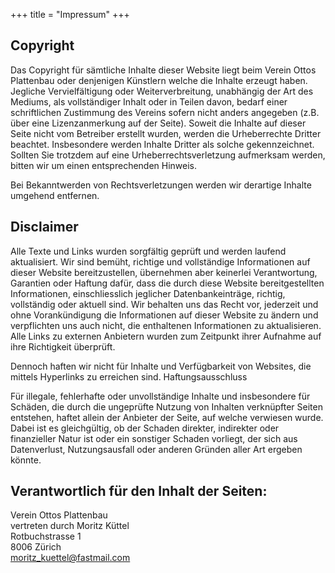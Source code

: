 +++
title = "Impressum"
+++

## Copyright

Das Copyright für sämtliche Inhalte dieser Website liegt beim Verein Ottos Plattenbau oder denjenigen Künstlern welche die Inhalte erzeugt haben.
Jegliche Vervielfältigung oder Weiterverbreitung, unabhängig der Art des Mediums, als vollständiger Inhalt oder in Teilen davon, bedarf einer schriftlichen Zustimmung des Vereins sofern nicht anders angegeben (z.B. über eine Lizenzanmerkung auf der Seite).
Soweit die Inhalte auf dieser Seite nicht vom Betreiber erstellt wurden, werden die Urheberrechte Dritter beachtet. Insbesondere werden Inhalte Dritter als solche gekennzeichnet. Sollten Sie trotzdem auf eine Urheberrechtsverletzung aufmerksam werden, bitten wir um einen entsprechenden Hinweis.

Bei Bekanntwerden von Rechtsverletzungen werden wir derartige Inhalte umgehend entfernen.

## Disclaimer

Alle Texte und Links wurden sorgfältig geprüft und werden laufend aktualisiert. Wir sind bemüht, richtige und vollständige Informationen auf dieser Website bereitzustellen, übernehmen aber keinerlei Verantwortung, Garantien oder Haftung dafür, dass die durch diese Website bereitgestellten Informationen, einschliesslich jeglicher Datenbankeinträge, richtig, vollständig oder aktuell sind. Wir behalten uns das Recht vor, jederzeit und ohne Vorankündigung die Informationen auf dieser Website zu ändern und verpflichten uns auch nicht, die enthaltenen Informationen zu aktualisieren. Alle Links zu externen Anbietern wurden zum Zeitpunkt ihrer Aufnahme auf ihre Richtigkeit überprüft.

Dennoch haften wir nicht für Inhalte und Verfügbarkeit von Websites, die mittels Hyperlinks zu erreichen sind.
Haftungsausschluss

Für illegale, fehlerhafte oder unvollständige Inhalte und insbesondere für Schäden, die durch die ungeprüfte Nutzung von Inhalten verknüpfter Seiten entstehen, haftet allein der Anbieter der Seite, auf welche verwiesen wurde. Dabei ist es gleichgültig, ob der Schaden direkter, indirekter oder finanzieller Natur ist oder ein sonstiger Schaden vorliegt, der sich aus Datenverlust, Nutzungsausfall oder anderen Gründen aller Art ergeben könnte. 


## Verantwortlich für den Inhalt der Seiten:

Verein Ottos Plattenbau  
vertreten durch Moritz Küttel  
Rotbuchstrasse 1  
8006 Zürich  
[moritz_kuettel@fastmail.com](mailto:moritz_kuettel@fastmail.com)

<!-- ## Bankverbindung für Spenden und Offlinezahlungen -->
<!--  -->
<!-- TODO: Vereinskonto -->
<!--  -->
<!-- Bank XY -->
<!-- BIC/SWIFT:  -->
<!-- IBAN: -->
<!-- Kto.Nr:  -->
<!-- Inhaber:  -->

